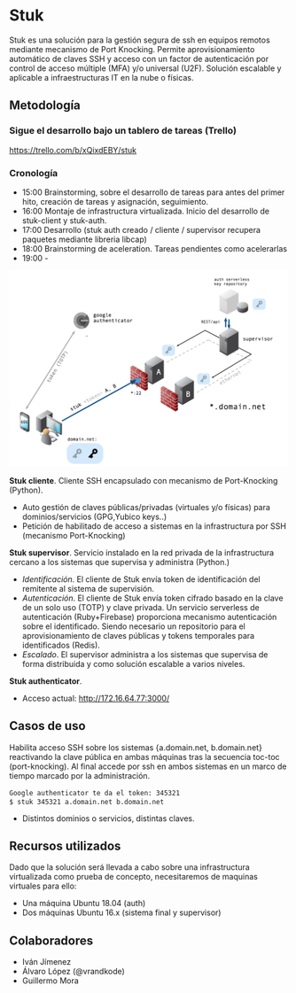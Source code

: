 # Stuk

Stuk es una solución para la gestión segura de ssh en equipos remotos mediante mecanismo de Port Knocking. Permite aprovisionamiento automático de claves SSH y acceso con un factor de autenticación por control de acceso múltiple (MFA) y/o universal (U2F). Solución escalable y aplicable a infraestructuras IT en la nube o físicas.

## Metodología
### Sigue el desarrollo bajo un **tablero de tareas** (Trello)

https://trello.com/b/xQixdEBY/stuk

### Cronología

* 15:00 Brainstorming, sobre el desarrollo de tareas para antes del primer hito, creación de tareas y asignación, seguimiento.
* 16:00 Montaje de infrastructura virtualizada. Inicio del desarrollo de stuk-client y stuk-auth.
* 17:00 Desarrollo (stuk auth creado / cliente / supervisor recupera paquetes mediante libreria libcap)
* 18:00 Brainstorming de aceleration. Tareas pendientes como acelerarlas
* 19:00 -

![](recursos/Screen%20Shot%202018-11-05%20at%2014.40.10.png)


**Stuk cliente**. Cliente SSH encapsulado con mecanismo de Port-Knocking (Python).
* Auto gestión de claves públicas/privadas (virtuales y/o físicas) para dominios/servicios (GPG,Yubico keys..)
* Petición de habilitado de acceso a sistemas en la infrastructura por SSH (mecanismo Port-Knocking)

**Stuk supervisor**. Servicio instalado en la red privada de la infrastructura cercano a los sistemas que supervisa y administra (Python.)
  * *Identificación*. El cliente de Stuk envía token de identificación del remitente al sistema de supervisión.  
  * *Autenticación*.  El cliente de Stuk envía token cifrado basado en la clave de un solo uso (TOTP) y clave privada. 
  Un servicio serverless de autenticación (Ruby+Firebase) proporciona mecanismo autenticación sobre el identificado. Siendo necesario un repositorio para el aprovisionamiento de claves públicas y tokens temporales para identificados (Redis).
  * *Escalado*. El supervisor administra a los sistemas que supervisa de forma distribuida y como solución escalable a varios niveles.

**Stuk authenticator**. 
 * Acceso actual: http://172.16.64.77:3000/

## Casos de uso

Habilita acceso SSH sobre los sistemas {a.domain.net, b.domain.net} reactivando la clave pública en ambas máquinas tras la secuencia toc-toc (port-knocking). Al final accede por ssh en ambos sistemas en un marco de tiempo marcado por la administración.

```
Google authenticator te da el token: 345321
$ stuk 345321 a.domain.net b.domain.net
```

* Distintos dominios o servicios, distintas claves.

## Recursos utilizados

Dado que la solución será llevada a cabo sobre una infrastructura virtualizada como prueba de concepto, necesitaremos de maquinas virtuales para ello:

* Una máquina Ubuntu 18.04 (auth) 
* Dos máquinas Ubuntu 16.x (sistema final y supervisor)


## Colaboradores

* Iván Jímenez
* Álvaro López (@vrandkode)
* Guillermo Mora
